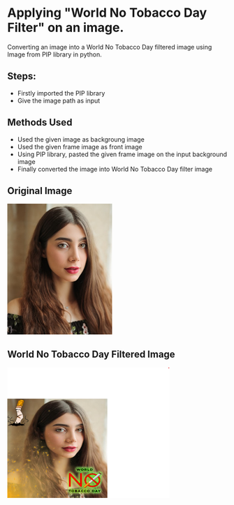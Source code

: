 # Applying "World No Tobacco Day Filter" on an image.

Converting an image into a World No Tobacco Day filtered image using Image from PIP library in python.

## Steps:
* Firstly imported the PIP library 
* Give the image path as input

## Methods Used
* Used the given image as backgroung image
* Used the given frame image as front image
* Using PIP library, pasted the given frame image on the input background image 
* Finally converted the image into World No Tobacco Day filter image


## Original Image
<img src="Images/Image.jpg" height="300px">

## World No Tobacco Day Filtered Image
<img src="Images/World No Tobacco Day Filtered Image.png" height="300px">
